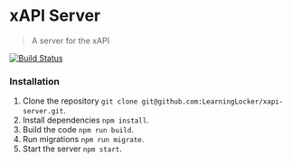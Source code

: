 # xAPI Server
> A server for the xAPI

[![Build Status](https://travis-ci.org/LearningLocker/xapi-server.svg?branch=master)](https://travis-ci.org/LearningLocker/xapi-server)

### Installation
1. Clone the repository `git clone git@github.com:LearningLocker/xapi-server.git`.
1. Install dependencies `npm install`.
1. Build the code `npm run build`.
1. Run migrations `npm run migrate`.
1. Start the server `npm start`.
